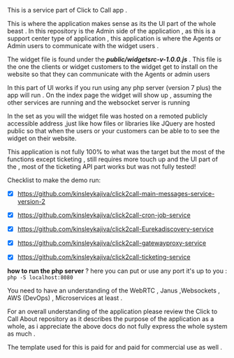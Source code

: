 This is a service part of Click to Call app .



This is where the application makes sense as its the UI part of the whole beast .
In this repository is the Admin side of the application , as this is a support center type of application , this application is where the Agents or Admin users to communicate 
with the widget users .

The widget file is found under the _**public/widgetsrc-v-1.0.0.js**_ . This file is the one the clients or widget customers to the widget get to install on the website so that they can communicate with the  Agents or admin users

In this part of UI works if you run using any php server (version 7 plus) the app will run . On the index page the widget will show up , assuming the other services are running and the websocket server is running 

In the set as you will the widget file was hosted on  a remoted publicly accessible address ,just like how files or libraries like JQuery are hosted public so that when the users or your customers can be able to to see the widget on their website.


This application is not fully 100% to what was the target but the most of the functions except ticketing ,
still requires more touch up and the UI part of the , most of the ticketing API part works but was not fully tested!




Checklist to make the demo run:

-[X] https://github.com/kinsleykajiva/click2call-main-messages-service-version-2
-[X] https://github.com/kinsleykajiva/click2call-cron-job-service 
-[X] https://github.com/kinsleykajiva/click2call-Eurekadiscovery-service
- [X] https://github.com/kinsleykajiva/click2call-gatewayproxy-service
- [X] https://github.com/kinsleykajiva/click2call-ticketing-service


**how to run the php server** ? here you can put or use any port it's up to you : `php -S localhost:8080`




You need to have an understanding of the WebRTC , Janus ,Websockets , AWS (DevOps) , Microservices at least .


For an overall understanding of the application please review the Click to Call About repository as it describes the purpose of the application as a whole, as i appreciate the above docs do not fully express the whole system as much . 


The template used for this is paid for and paid for commercial use as well  .
